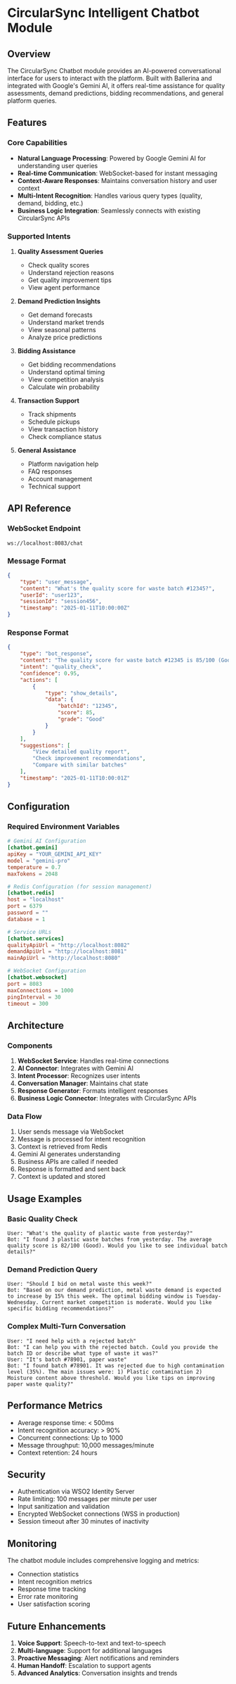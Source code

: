 # CircularSync Intelligent Chatbot Module

## Overview
The CircularSync Chatbot module provides an AI-powered conversational interface for users to interact with the platform. Built with Ballerina and integrated with Google's Gemini AI, it offers real-time assistance for quality assessments, demand predictions, bidding recommendations, and general platform queries.

## Features

### Core Capabilities
- **Natural Language Processing**: Powered by Google Gemini AI for understanding user queries
- **Real-time Communication**: WebSocket-based for instant messaging
- **Context-Aware Responses**: Maintains conversation history and user context
- **Multi-Intent Recognition**: Handles various query types (quality, demand, bidding, etc.)
- **Business Logic Integration**: Seamlessly connects with existing CircularSync APIs

### Supported Intents
1. **Quality Assessment Queries**
   - Check quality scores
   - Understand rejection reasons
   - Get quality improvement tips
   - View agent performance

2. **Demand Prediction Insights**
   - Get demand forecasts
   - Understand market trends
   - View seasonal patterns
   - Analyze price predictions

3. **Bidding Assistance**
   - Get bidding recommendations
   - Understand optimal timing
   - View competition analysis
   - Calculate win probability

4. **Transaction Support**
   - Track shipments
   - Schedule pickups
   - View transaction history
   - Check compliance status

5. **General Assistance**
   - Platform navigation help
   - FAQ responses
   - Account management
   - Technical support

## API Reference

### WebSocket Endpoint
```
ws://localhost:8083/chat
```

### Message Format
```json
{
    "type": "user_message",
    "content": "What's the quality score for waste batch #12345?",
    "userId": "user123",
    "sessionId": "session456",
    "timestamp": "2025-01-11T10:00:00Z"
}
```

### Response Format
```json
{
    "type": "bot_response",
    "content": "The quality score for waste batch #12345 is 85/100 (Good).",
    "intent": "quality_check",
    "confidence": 0.95,
    "actions": [
        {
            "type": "show_details",
            "data": {
                "batchId": "12345",
                "score": 85,
                "grade": "Good"
            }
        }
    ],
    "suggestions": [
        "View detailed quality report",
        "Check improvement recommendations",
        "Compare with similar batches"
    ],
    "timestamp": "2025-01-11T10:00:01Z"
}
```

## Configuration

### Required Environment Variables
```toml
# Gemini AI Configuration
[chatbot.gemini]
apiKey = "YOUR_GEMINI_API_KEY"
model = "gemini-pro"
temperature = 0.7
maxTokens = 2048

# Redis Configuration (for session management)
[chatbot.redis]
host = "localhost"
port = 6379
password = ""
database = 1

# Service URLs
[chatbot.services]
qualityApiUrl = "http://localhost:8082"
demandApiUrl = "http://localhost:8081"
mainApiUrl = "http://localhost:8080"

# WebSocket Configuration
[chatbot.websocket]
port = 8083
maxConnections = 1000
pingInterval = 30
timeout = 300
```

## Architecture

### Components
1. **WebSocket Service**: Handles real-time connections
2. **AI Connector**: Integrates with Gemini AI
3. **Intent Processor**: Recognizes user intents
4. **Conversation Manager**: Maintains chat state
5. **Response Generator**: Formats intelligent responses
6. **Business Logic Connector**: Integrates with CircularSync APIs

### Data Flow
1. User sends message via WebSocket
2. Message is processed for intent recognition
3. Context is retrieved from Redis
4. Gemini AI generates understanding
5. Business APIs are called if needed
6. Response is formatted and sent back
7. Context is updated and stored

## Usage Examples

### Basic Quality Check
```
User: "What's the quality of plastic waste from yesterday?"
Bot: "I found 3 plastic waste batches from yesterday. The average quality score is 82/100 (Good). Would you like to see individual batch details?"
```

### Demand Prediction Query
```
User: "Should I bid on metal waste this week?"
Bot: "Based on our demand prediction, metal waste demand is expected to increase by 15% this week. The optimal bidding window is Tuesday-Wednesday. Current market competition is moderate. Would you like specific bidding recommendations?"
```

### Complex Multi-Turn Conversation
```
User: "I need help with a rejected batch"
Bot: "I can help you with the rejected batch. Could you provide the batch ID or describe what type of waste it was?"
User: "It's batch #78901, paper waste"
Bot: "I found batch #78901. It was rejected due to high contamination level (35%). The main issues were: 1) Plastic contamination 2) Moisture content above threshold. Would you like tips on improving paper waste quality?"
```

## Performance Metrics

- Average response time: < 500ms
- Intent recognition accuracy: > 90%
- Concurrent connections: Up to 1000
- Message throughput: 10,000 messages/minute
- Context retention: 24 hours

## Security

- Authentication via WSO2 Identity Server
- Rate limiting: 100 messages per minute per user
- Input sanitization and validation
- Encrypted WebSocket connections (WSS in production)
- Session timeout after 30 minutes of inactivity

## Monitoring

The chatbot module includes comprehensive logging and metrics:
- Connection statistics
- Intent recognition metrics
- Response time tracking
- Error rate monitoring
- User satisfaction scoring

## Future Enhancements

1. **Voice Support**: Speech-to-text and text-to-speech
2. **Multi-language**: Support for additional languages
3. **Proactive Messaging**: Alert notifications and reminders
4. **Human Handoff**: Escalation to support agents
5. **Advanced Analytics**: Conversation insights and trends